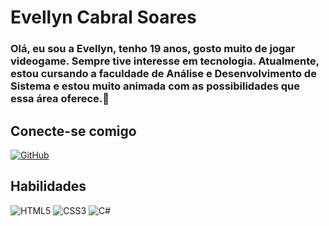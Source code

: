# Evellyn Cabral Soares
### Olá, eu sou a Evellyn, tenho 19 anos, gosto muito de jogar videogame. Sempre tive interesse em tecnologia. Atualmente, estou cursando a faculdade de Análise e Desenvolvimento de Sistema e estou muito animada com as possibilidades que essa área oferece.🤍

## Conecte-se comigo

[![GitHub](https://img.shields.io/badge/GitHub-ec63a1?style=for-the-badge&logo=GitHub&logoColor=000&)](https://github.com/Evellyn47)

## Habilidades

![HTML5](https://img.shields.io/badge/HTML5-000?style=for-the-badge&logo=html5  )
![CSS3](https://img.shields.io/badge/CSS3-000?style=for-the-badge&logo=css3&logoColor=ec63a1)
![C#](https://img.shields.io/badge/C%23-000?style=for-the-badge&logo=c-sharp&logoColor=ec63a1)
